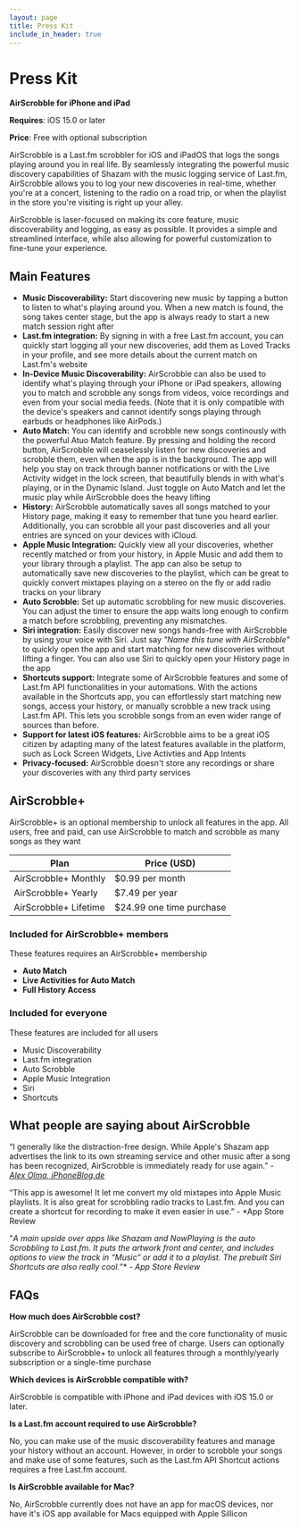 ```yaml
---
layout: page
title: Press Kit
include_in_header: true
---
```


# Press Kit

**AirScrobble for iPhone and iPad**

**Requires**: iOS 15.0 or later

**Price**: Free with optional subscription

AirScrobble is a Last.fm scrobbler for iOS and iPadOS that logs the songs playing around you in real life. By seamlessly integrating the powerful music discovery capabilities of Shazam with the music logging service of Last.fm, AirScrobble allows you to log your new discoveries in real-time, whether you're at a concert, listening to the radio on a road trip, or when the playlist in the store you're visiting is right up your alley.

AirScrobble is laser-focused on making its core feature, music discoverability and logging, as easy as possible. It provides a simple and streamlined interface, while also allowing for powerful customization to fine-tune your experience.

## Main Features

- **Music Discoverability:** Start discovering new music by tapping a button to listen to what's playing around you. When a new match is found, the song takes center stage, but the app is always ready to start a new match session right after
- **Last.fm integration:** By signing in with a free Last.fm account, you can quickly start logging all your new discoveries, add them as Loved Tracks in your profile, and see more details about the current match on Last.fm's website
- **In-Device Music Discoverability:** AirScrobble can also be used to identify what's playing through your iPhone or iPad speakers, allowing you to match and scrobble any songs from videos, voice recordings and even from your social media feeds. (Note that it is only compatible with the device's speakers and cannot identify songs playing through earbuds or headphones like AirPods.)
- **Auto Match:** You can identify and scrobble new songs continously with the powerful Atuo Match feature. By pressing and holding the record button, AirScrobble will ceaselessly listen for new discoveries and scrobble them, even when the app is in the background. The app  will help you stay on track through banner notifications or with the Live Activity widget in the lock screen, that beautifully blends in with what's playing, or in the Dynamic Island. Just toggle on Auto Match and let the music play while AirScrobble does the heavy lifting
- **History:** AirScrobble automatically saves all songs matched to your History page, making it easy to remember that tune you heard earlier. Additionally, you can scrobble all your past discoveries and all your entries are synced on your devices with iCloud.
- **Apple Music Integration:** Quickly view all your discoveries, whether recently matched or from your history, in Apple Music and add them to your library through a playlist. The app can also be setup to automatically save new discoveries to the playlist, which can be great to quickly convert mixtapes playing on a stereo on the fly or add radio tracks on your library
- **Auto Scrobble:** Set up automatic scrobbling for new music discoveries. You can adjust the timer to ensure the app waits long enough to confirm a match before scrobbling, preventing any mismatches.
- **Siri integration:** Easily discover new songs hands-free with AirScrobble by using your voice with Siri. Just say *"Name this tune with AirScrobble"* to quickly open the app and start matching for new discoveries without lifting a finger. You can also use Siri to quickly open your History page in the app
- **Shortcuts support:** Integrate some of AirScrobble features and some of Last.fm API functionalities in your automations. With the actions available in the Shortcuts app, you can effortlessly start matching new songs, access your history, or manually scrobble a new track using Last.fm API. This lets you scrobble songs from an even wider range of sources than before.
- **Support for latest iOS features:** AirScrobble aims to be a great iOS citizen by adapting many of the latest features available in the platform, such as Lock Screen Widgets, Live Activties and App Intents
- **Privacy-focused:** AirScrobble doesn't store any recordings or share your discoveries with any third party services

## AirScrobble+

AirScrobble+ is an optional membership to unlock all features in the app. All users, free and paid, can use AirScrobble to match and scrobble as many songs as they want

| Plan | Price (USD) |
| --- | --- |
| AirScrobble+ Monthly | $0.99 per month |
| AirScrobble+ Yearly | $7.49 per year |
| AirScrobble+ Lifetime | $24.99 one time purchase |

### Included for AirScrobble+ members

These features requires an AirScrobble+ membership

- **Auto Match**
- **Live Activities for Auto Match**
- **Full History Access**

### Included for everyone

These features are included for all users

- Music Discoverability
- Last.fm integration
- Auto Scrobble
- Apple Music Integration
- Siri
- Shortcuts

## What people are saying about AirScrobble

“I generally like the distraction-free design. While Apple's Shazam app advertises the link to its own streaming service and other music after a song has been recognized, AirScrobble is immediately ready for use again.” - [*Alex Olma, iPhoneBlog.de*](https://www.iphoneblog.de/2023/02/27/airscrobble-die-freihandige-musikerkennung/)

“This app is awesome! It let me convert my old mixtapes into Apple Music playlists. It is also great for scrobbling radio tracks to Last.fm. And you can create a shortcut for recording to make it even easier in use.” - *App Store Review

"*A main upside over apps like Shazam and NowPlaying is the auto Scrobbling to Last.fm. It puts the artwork front and center, and includes options to view the track in “Music” or add it to a playlist. The prebuilt Siri Shortcuts are also really cool.*”* - *App Store Review*

## FAQs

**How much does AirScrobble cost?**

AirScrobble can be downloaded for free and the core functionality of music discovery and scrobbling can be used free of charge. Users can optionally subscribe to AirScrobble+ to unlock all features through a monthly/yearly subscription or a single-time purchase

**Which devices is AirScrobble compatible with?**

AirScrobble is compatible with iPhone and iPad devices with iOS 15.0 or later.

**Is a Last.fm account required to use AirScrobble?**

No, you can make use of the music discoverability features and manage your history without an account. However, in order to scrobble your songs and make use of some features, such as the Last.fm API Shortcut actions requires a free Last.fm account.

**Is AirScrobble available for Mac?**

No, AirScrobble currently does not have an app for macOS devices, nor have it's iOS app available for Macs equipped with Apple Sillicon
